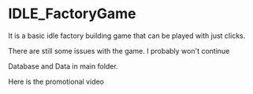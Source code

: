 # IDLE_FactoryGame
It is a basic idle factory building game that can be played with just clicks.

There are still some issues with the game. I probably won't continue

Database and Data in main folder.

Here is the promotional video

